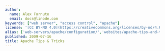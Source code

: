 ```yaml
---
author:
  name: Alex Fornuto
  email: docs@linode.com
keywords: ["web server", "access control", "apache"]
license: '[CC BY-ND 4.0](https://creativecommons.org/licenses/by-nd/4.0)'
alias: ['web-servers/apache/configuration/','websites/apache-tips-and-tricks/']
published: 2009-07-16
title: Apache Tips & Tricks
---
```


